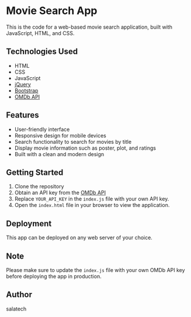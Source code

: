 # Movie Search App

This is the code for a web-based movie search application, built with JavaScript, HTML, and CSS.

## Technologies Used
- HTML
- CSS
- JavaScript
- [jQuery](https://jquery.com/)
- [Bootstrap](https://getbootstrap.com/)
- [OMDb API](http://www.omdbapi.com/)

## Features
- User-friendly interface
- Responsive design for mobile devices
- Search functionality to search for movies by title
- Display movie information such as poster, plot, and ratings
- Built with a clean and modern design

## Getting Started
1. Clone the repository
2. Obtain an API key from the [OMDb API](http://www.omdbapi.com/)
3. Replace `YOUR_API_KEY` in the `index.js` file with your own API key.
4. Open the `index.html` file in your browser to view the application.

## Deployment
This app can be deployed on any web server of your choice.

## Note
Please make sure to update the `index.js` file with your own OMDb API key before deploying the app in production.

## Author
salatech
